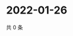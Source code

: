 # 2022-01-26

共 0 条

<!-- BEGIN WEIBO -->
<!-- 最后更新时间 Wed Jan 26 2022 07:12:23 GMT+0800 (China Standard Time) -->

<!-- END WEIBO -->
